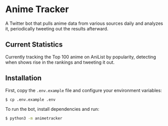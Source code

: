 # Anime Tracker 

A Twitter bot that pulls anime data from various sources daily and analyzes it, periodically tweeting out the results afterward. 

## Current Statistics
Currently tracking the Top 100 anime on AniList by popularity, detecting when shows rise in the rankings and tweeting it out.

## Installation
First, copy the `.env.example` file and configure your environment variables:
```bash
$ cp .env.example .env
```

To run the bot, install dependencies and run:
```bash
$ python3 -m animetracker
```
